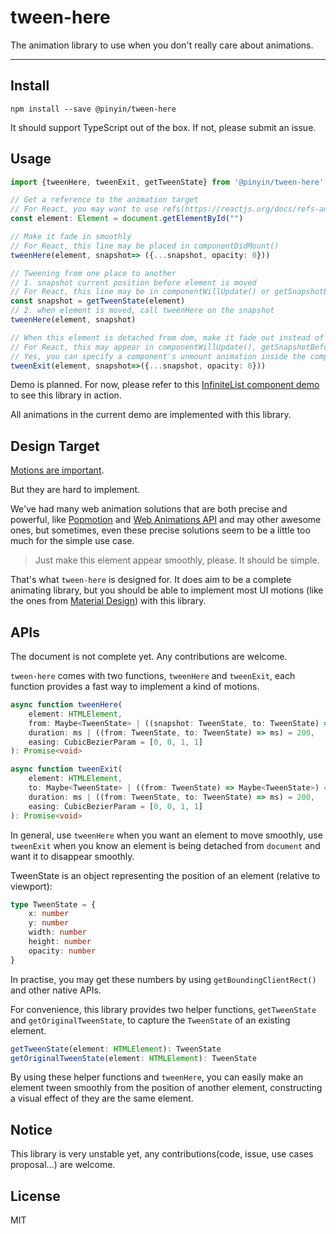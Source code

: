 # tween-here

The animation library to use when you don't really care about animations.

------

## Install

`npm install --save @pinyin/tween-here`

It should support TypeScript out of the box. If not, please submit an issue.

## Usage

```typescript jsx
import {tweenHere, tweenExit, getTweenState} from '@pinyin/tween-here'

// Get a reference to the animation target 
// For React, you may want to use refs(https://reactjs.org/docs/refs-and-the-dom.html)
const element: Element = document.getElementById("")

// Make it fade in smoothly
// For React, this line may be placed in componentDidMount()
tweenHere(element, snapshot=> ({...snapshot, opacity: 0}))

// Tweening from one place to another
// 1. snapshot current position before element is moved
// For React, this line may be in componentWillUpdate() or getSnapshotBeforeUpdate()
const snapshot = getTweenState(element)
// 2. when element is moved, call tweenHere on the snapshot
tweenHere(element, snapshot)

// When this element is detached from dom, make it fade out instead of suddenly disappear.
// For React, this may appear in componentWillUpdate(), getSnapshotBeforeUpdate() or componentWillUnmount()
// Yes, you can specify a component's unmount animation inside the component itself.
tweenExit(element, snapshot=>({...snapshot, opacity: 0}))

```

Demo is planned. For now, please refer to this [InfiniteList component demo](http://pinyin.github.io/InfiniteMasonry/InfiniteMasonry.html) to see this library in action. 

All animations in the current demo are implemented with this library.

## Design Target

[Motions are important](https://material.io/guidelines/motion/material-motion.html#material-motion-why-does-motion-matter).

But they are hard to implement.

We've had many web animation solutions that are both precise and powerful, like [Popmotion](https://popmotion.io/) and [Web Animations API](https://developer.mozilla.org/en-US/docs/Web/API/Web_Animations_API) and may other awesome ones, but sometimes, even these precise solutions seem to be a little too much for the simple use case.

> Just make this element appear smoothly, please. It should be simple.

That's what `tween-here` is designed for. It does aim to be a complete animating library, but you should be able to implement most UI motions (like the ones from [Material Design](https://material.io/guidelines/motion/material-motion.html)) with this library.


## APIs

The document is not complete yet. Any contributions are welcome.

`tween-here` comes with two functions, `tweenHere` and `tweenExit`, each function provides a fast way to implement a kind of motions. 

```typescript jsx
async function tweenHere(
    element: HTMLElement,
    from: Maybe<TweenState> | ((snapshot: TweenState, to: TweenState) => Maybe<TweenState>) = nothing,
    duration: ms | ((from: TweenState, to: TweenState) => ms) = 200,
    easing: CubicBezierParam = [0, 0, 1, 1]
): Promise<void> 

async function tweenExit(
    element: HTMLElement,
    to: Maybe<TweenState> | ((from: TweenState) => Maybe<TweenState>) = nothing,
    duration: ms | ((from: TweenState, to: TweenState) => ms) = 200,
    easing: CubicBezierParam = [0, 0, 1, 1]
): Promise<void> 
```

In general, use `tweenHere` when you want an element to move smoothly, use `tweenExit` when you know an element is being detached from `document` and want it to disappear smoothly.

TweenState is an object representing the position of an element (relative to viewport):
```typescript jsx
type TweenState = {
    x: number
    y: number
    width: number
    height: number
    opacity: number
} 
```
In practise, you may get these numbers by using `getBoundingClientRect()` and other native APIs. 

For convenience, this library provides two helper functions, `getTweenState` and `getOriginalTweenState`, to capture the `TweenState` of an existing element. 

```typescript jsx
getTweenState(element: HTMLElement): TweenState
getOriginalTweenState(element: HTMLElement): TweenState
```

By using these helper functions and `tweenHere`, you can easily make an element tween smoothly from the position of another element, constructing a visual effect of they are the same element.


## Notice

This library is very unstable yet, any contributions(code, issue, use cases proposal...) are welcome.

## License

MIT


